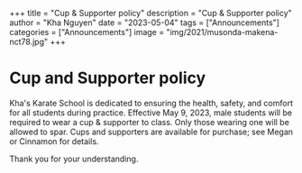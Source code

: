 +++
title = "Cup & Supporter policy"
description = "Cup & Supporter policy"
author = "Kha Nguyen"
date = "2023-05-04"
tags = ["Announcements"]
categories = ["Announcements"]
image = "img/2021/musonda-makena-nct78.jpg"
+++


# Cup and Supporter policy

Kha's Karate School is dedicated to ensuring the health, safety, and comfort for all students during practice. Effective May 9, 2023, male students will be required to wear a cup & supporter to class. Only those wearing one will be allowed to spar. Cups and supporters are available for purchase; see Megan or Cinnamon for details.


Thank you for your understanding.
